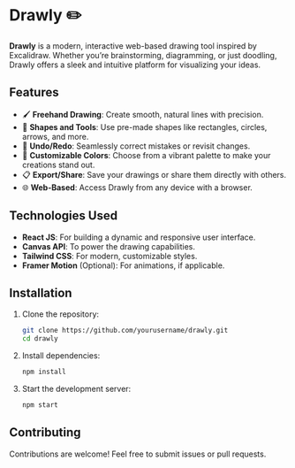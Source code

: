 # Drawly ✏️  
**Drawly** is a modern, interactive web-based drawing tool inspired by Excalidraw. Whether you’re brainstorming, diagramming, or just doodling, Drawly offers a sleek and intuitive platform for visualizing your ideas.

## Features  
- 🖌️ **Freehand Drawing**: Create smooth, natural lines with precision.  
- 📏 **Shapes and Tools**: Use pre-made shapes like rectangles, circles, arrows, and more.  
- 🔄 **Undo/Redo**: Seamlessly correct mistakes or revisit changes.  
- 🎨 **Customizable Colors**: Choose from a vibrant palette to make your creations stand out.  
- 📋 **Export/Share**: Save your drawings or share them directly with others.  
- 🌐 **Web-Based**: Access Drawly from any device with a browser.

## Technologies Used  
- **React JS**: For building a dynamic and responsive user interface.  
- **Canvas API**: To power the drawing capabilities.  
- **Tailwind CSS**: For modern, customizable styles.  
- **Framer Motion** (Optional): For animations, if applicable.  

## Installation  
1. Clone the repository:  
   ```bash
   git clone https://github.com/yourusername/drawly.git
   cd drawly
   ```  
2. Install dependencies:  
   ```bash
   npm install
   ```  
3. Start the development server:  
   ```bash
   npm start
   ```
   
## Contributing  
Contributions are welcome! Feel free to submit issues or pull requests.  

